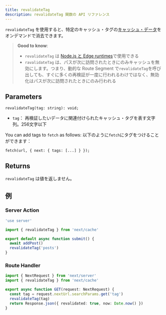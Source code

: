 ```yaml
---
title: revalidateTag
description: revalidateTag 関数の API リファレンス 
---
```


`revalidateTag` を使用すると、特定のキャッシュ・タグの[キャッシュ・データ](/docs/app-router/building-your-application/caching)をオンデマンドで消去できます。

> **Good to know**:
>
> - `revalidateTag` は [Node.js と Edge runtimes](/docs/app-router/building-your-application/rendering/edge-and-nodejs-runtimes)で使用できる
> - `ravalidateTag` は、パスが次に訪問されたときにのみキャッシュを無効にします。つまり、動的な Route Segment で`revalidateTag`を呼び出しても、すぐに多くの再検証が一度に行われるわけではなく、無効化はパスが次に訪問されたときにのみ行われる

## Parameters

```tsx
revalidateTag(tag: string): void;
```

- `tag`： 再検証したいデータに関連付けられたキャッシュ・タグを表す文字列。256文字以下


You can add tags to `fetch` as follows:
以下のように`fetch`にタグをつけることができます：

```tsx
fetch(url, { next: { tags: [...] } });
```

## Returns

`revalidateTag` は値を返しません。

## 例

### Server Action

```ts title="app/actions.ts" 
'use server'

import { revalidateTag } from 'next/cache'

export default async function submit() {
  await addPost()
  revalidateTag('posts')
}
```

### Route Handler

```ts title="app/api/revalidate/route.ts" 
import { NextRequest } from 'next/server'
import { revalidateTag } from 'next/cache'

export async function GET(request: NextRequest) {
  const tag = request.nextUrl.searchParams.get('tag')
  revalidateTag(tag)
  return Response.json({ revalidated: true, now: Date.now() })
}
```

